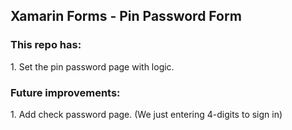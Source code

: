 ## Xamarin Forms - Pin Password Form
### This repo has:
<p>1. Set the pin password page with logic. </p>

### Future improvements:
<p>1. Add check password page. (We just entering 4-digits to sign in) </p>
